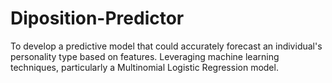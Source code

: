 # Diposition-Predictor
To develop a predictive model that could accurately forecast an individual's personality type based on features. 
Leveraging machine learning techniques, particularly a Multinomial Logistic Regression model.




